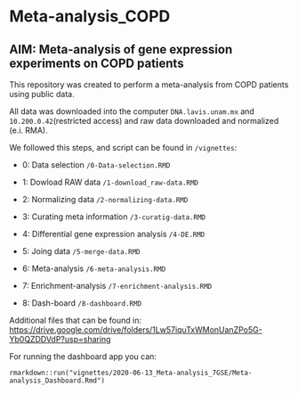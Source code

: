 # Meta-analysis_COPD

## AIM: Meta-analysis of gene expression experiments on COPD patients

This repository was created to perform a meta-analysis from COPD patients using public data.

All data was downloaded into the computer `DNA.lavis.unam.mx` and `10.200.0.42`(restricted access) and raw data downloaded and normalized (e.i. RMA).

We followed this steps, and script can be found in `/vignettes`:

- 0: Data selection `/0-Data-selection.RMD`

- 1: Dowload RAW data `/1-download_raw-data.RMD`

- 2: Normalizing data `/2-normalizing-data.RMD`

- 3: Curating meta information `/3-curatig-data.RMD`

- 4: Differential gene expression analysis `/4-DE.RMD`

- 5: Joing data `/5-merge-data.RMD`

- 6: Meta-analysis `/6-meta-analysis.RMD`

- 7: Enrichment-analysis `/7-enrichment-analysis.RMD`

- 8: Dash-board `/8-dashboard.RMD`


Additional files that can be found in:
https://drive.google.com/drive/folders/1Lw57iquTxWMonUanZPo5G-Yb0QZDDVdP?usp=sharing

For running the dashboard app you can:
```{r}
rmarkdown::run("vignettes/2020-06-13_Meta-analysis_7GSE/Meta-analysis_Dashboard.Rmd")
```



